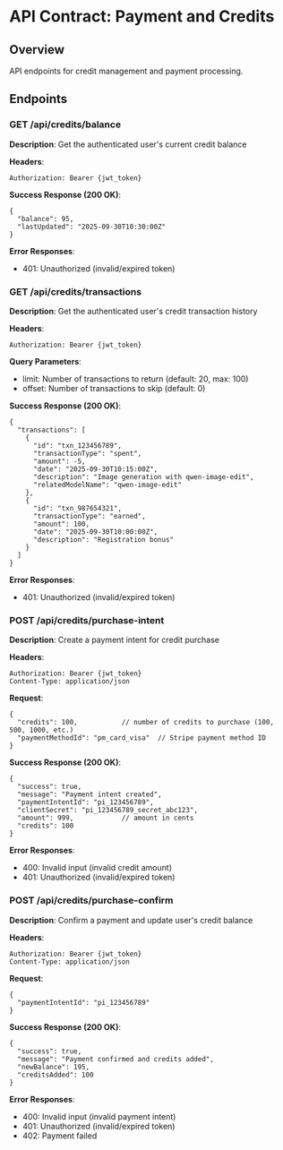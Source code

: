 # API Contract: Payment and Credits

## Overview
API endpoints for credit management and payment processing.

## Endpoints

### GET /api/credits/balance
**Description**: Get the authenticated user's current credit balance

**Headers**:
```
Authorization: Bearer {jwt_token}
```

**Success Response (200 OK)**:
```
{
  "balance": 95,
  "lastUpdated": "2025-09-30T10:30:00Z"
}
```

**Error Responses**:
- 401: Unauthorized (invalid/expired token)

### GET /api/credits/transactions
**Description**: Get the authenticated user's credit transaction history

**Headers**:
```
Authorization: Bearer {jwt_token}
```

**Query Parameters**:
- limit: Number of transactions to return (default: 20, max: 100)
- offset: Number of transactions to skip (default: 0)

**Success Response (200 OK)**:
```
{
  "transactions": [
    {
      "id": "txn_123456789",
      "transactionType": "spent",
      "amount": -5,
      "date": "2025-09-30T10:15:00Z",
      "description": "Image generation with qwen-image-edit",
      "relatedModelName": "qwen-image-edit"
    },
    {
      "id": "txn_987654321",
      "transactionType": "earned",
      "amount": 100,
      "date": "2025-09-30T10:00:00Z",
      "description": "Registration bonus"
    }
  ]
}
```

**Error Responses**:
- 401: Unauthorized (invalid/expired token)

### POST /api/credits/purchase-intent
**Description**: Create a payment intent for credit purchase

**Headers**:
```
Authorization: Bearer {jwt_token}
Content-Type: application/json
```

**Request**:
```
{
  "credits": 100,           // number of credits to purchase (100, 500, 1000, etc.)
  "paymentMethodId": "pm_card_visa"  // Stripe payment method ID
}
```

**Success Response (200 OK)**:
```
{
  "success": true,
  "message": "Payment intent created",
  "paymentIntentId": "pi_123456789",
  "clientSecret": "pi_123456789_secret_abc123",
  "amount": 999,            // amount in cents
  "credits": 100
}
```

**Error Responses**:
- 400: Invalid input (invalid credit amount)
- 401: Unauthorized (invalid/expired token)

### POST /api/credits/purchase-confirm
**Description**: Confirm a payment and update user's credit balance

**Headers**:
```
Authorization: Bearer {jwt_token}
Content-Type: application/json
```

**Request**:
```
{
  "paymentIntentId": "pi_123456789"
}
```

**Success Response (200 OK)**:
```
{
  "success": true,
  "message": "Payment confirmed and credits added",
  "newBalance": 195,
  "creditsAdded": 100
}
```

**Error Responses**:
- 400: Invalid input (invalid payment intent)
- 401: Unauthorized (invalid/expired token)
- 402: Payment failed